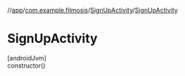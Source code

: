 //[app](../../../index.md)/[com.example.filmosis](../index.md)/[SignUpActivity](index.md)/[SignUpActivity](-sign-up-activity.md)

# SignUpActivity

[androidJvm]\
constructor()
